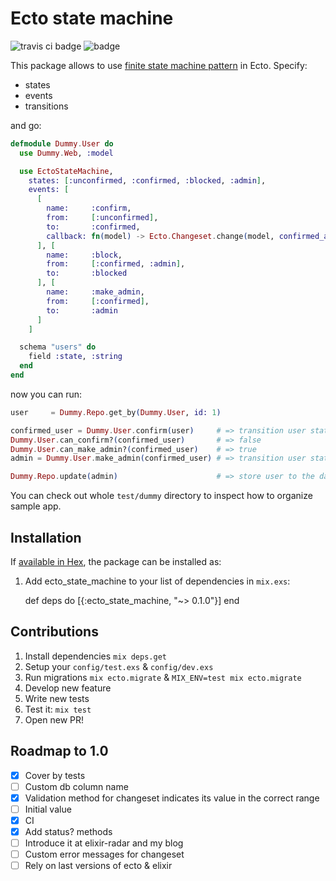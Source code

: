# Ecto state machine

![travis ci badge](https://travis-ci.org/asiniy/ecto_state_machine.svg)
![badge](https://img.shields.io/hexpm/v/ecto_state_machine.svg)

This package allows to use [finite state machine pattern](https://en.wikipedia.org/wiki/Finite-state_machine) in Ecto. Specify:

* states
* events
* transitions

and go:

``` elixir
defmodule Dummy.User do
  use Dummy.Web, :model

  use EctoStateMachine,
    states: [:unconfirmed, :confirmed, :blocked, :admin],
    events: [
      [
        name:     :confirm,
        from:     [:unconfirmed],
        to:       :confirmed,
        callback: fn(model) -> Ecto.Changeset.change(model, confirmed_at: Ecto.DateTime.utc) end # yeah you can bring your own code to these functions.
      ], [
        name:     :block,
        from:     [:confirmed, :admin],
        to:       :blocked
      ], [
        name:     :make_admin,
        from:     [:confirmed],
        to:       :admin
      ]
    ]

  schema "users" do
    field :state, :string
  end
end
```

now you can run:

``` elixir
user     = Dummy.Repo.get_by(Dummy.User, id: 1)

confirmed_user = Dummy.User.confirm(user)     # => transition user state to "confirmed". We can make him admin!
Dummy.User.can_confirm?(confirmed_user)       # => false
Dummy.User.can_make_admin?(confirmed_user)    # => true
admin = Dummy.User.make_admin(confirmed_user) # => transition user state to "admin"

Dummy.Repo.update(admin)                      # => store user to the database
```

You can check out whole `test/dummy` directory to inspect how to organize sample app.

## Installation

If [available in Hex](https://hex.pm/docs/publish), the package can be installed as:

  1. Add ecto_state_machine to your list of dependencies in `mix.exs`:

        def deps do
          [{:ecto_state_machine, "~> 0.1.0"}]
        end

## Contributions

1. Install dependencies `mix deps.get`
1. Setup your `config/test.exs` & `config/dev.exs`
1. Run migrations `mix ecto.migrate` & `MIX_ENV=test mix ecto.migrate`
1. Develop new feature
1. Write new tests
1. Test it: `mix test`
1. Open new PR!

## Roadmap to 1.0

- [x] Cover by tests
- [ ] Custom db column name
- [x] Validation method for changeset indicates its value in the correct range
- [ ] Initial value
- [x] CI
- [x] Add status? methods
- [ ] Introduce it at elixir-radar and my blog
- [ ] Custom error messages for changeset
- [ ] Rely on last versions of ecto & elixir
